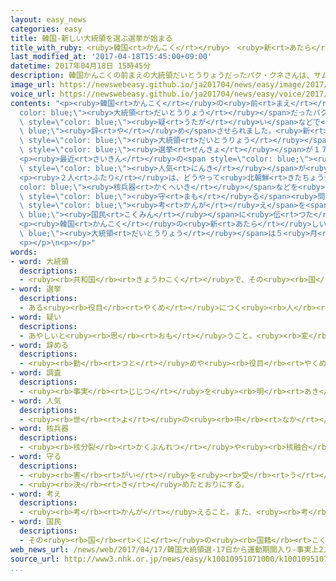```yaml
---
layout: easy_news
categories: easy
title: 韓国-新しい大統領を選ぶ選挙が始まる
title_with_ruby: <ruby>韓国<rt>かんこく</rt></ruby>　<ruby>新<rt>あたら</rt></ruby>しい<ruby>大統領<rt>だいとうりょう</rt></ruby>を<ruby>選<rt>えら</rt></ruby>ぶ<ruby>選挙<rt>せんきょ</rt></ruby>が<ruby>始<rt>はじ</rt></ruby>まる
last_modified_at: '2017-04-18T15:45:00+09:00'
datetime: 2017年04月18日 15時45分
description: 韓国かんこくの前まえの大統領だいとうりょうだったパク・クネさんは、サムスングループからお金かねをもらった疑うたがいなどで辞やめさせられました。
image_url: https://newswebeasy.github.io/ja201704/news/easy/image/2017/04/18/k10010951071000.jpg
voice_url: https://newswebeasy.github.io/ja201704/news/easy/voice/2017/04/18/k10010951071000.mp3
contents: "<p><ruby>韓国<rt>かんこく</rt></ruby>の<ruby>前<rt>まえ</rt></ruby>の<span style=\"\
  color: blue;\"><ruby>大統領<rt>だいとうりょう</rt></ruby></span>だったパク・クネさんは、サムスングループからお<ruby>金<rt>かね</rt></ruby>をもらった<span\
  \ style=\"color: blue;\"><ruby>疑<rt>うたが</rt></ruby>い</span>などで<span style=\"color:\
  \ blue;\"><ruby>辞<rt>や</rt></ruby>め</span>させられました。<ruby>新<rt>あたら</rt></ruby>しい<span\
  \ style=\"color: blue;\"><ruby>大統領<rt>だいとうりょう</rt></ruby></span>を<ruby>選<rt>えら</rt></ruby>ぶ<span\
  \ style=\"color: blue;\"><ruby>選挙<rt>せんきょ</rt></ruby></span>が１７<ruby>日<rt>にち</rt></ruby>に<ruby>始<rt>はじ</rt></ruby>まって、１５<ruby>人<rt>にん</rt></ruby>が<ruby>出<rt>で</rt></ruby>ました。</p>\n\
  <p><ruby>最近<rt>さいきん</rt></ruby>の<span style=\"color: blue;\"><ruby>調査<rt>ちょうさ</rt></ruby></span>では、「<ruby>共<rt>とも</rt></ruby>に<ruby>民主党<rt>みんしゅとう</rt></ruby>」のムン・ジェインさんを<ruby>選<rt>えら</rt></ruby>ぶという<ruby>人<rt>ひと</rt></ruby>が４０％、「<ruby>国民<rt>こくみん</rt></ruby>の<ruby>党<rt>とう</rt></ruby>」のアン・チョルスさんが３７％でした。この<ruby>２人<rt>ふたり</rt></ruby>の<span\
  \ style=\"color: blue;\"><ruby>人気<rt>にんき</rt></ruby></span>が<ruby>高<rt>たか</rt></ruby>くなっています。</p>\n\
  <p><ruby>２人<rt>ふたり</rt></ruby>は、どうやって<ruby>北朝鮮<rt>きたちょうせん</rt></ruby>に<span style=\"\
  color: blue;\"><ruby>核兵器<rt>かくへいき</rt></ruby></span>などを<ruby>作<rt>つく</rt></ruby>ることをやめさせるかや、<ruby>国<rt>くに</rt></ruby>を<span\
  \ style=\"color: blue;\"><ruby>守<rt>まも</rt></ruby>る</span><ruby>問題<rt>もんだい</rt></ruby>などについて<ruby>自分<rt>じぶん</rt></ruby>の<span\
  \ style=\"color: blue;\"><ruby>考<rt>かんが</rt></ruby>え</span>を<span style=\"color:\
  \ blue;\"><ruby>国民<rt>こくみん</rt></ruby></span>に<ruby>伝<rt>つた</rt></ruby>えています。</p>\n\
  <p><ruby>韓国<rt>かんこく</rt></ruby>の<ruby>新<rt>あたら</rt></ruby>しい<span style=\"color:\
  \ blue;\"><ruby>大統領<rt>だいとうりょう</rt></ruby></span>は５<ruby>月<rt>がつ</rt></ruby><ruby>９日<rt>ここのか</rt></ruby>に<ruby>決<rt>き</rt></ruby>まります。</p>\n\
  <p></p>\n<p></p>"
words:
- word: 大統領
  descriptions:
  - <ruby><rb>共和国</rb><rt>きょうわこく</rt></ruby>で、その<ruby><rb>国</rb><rt>くに</rt></ruby>を<ruby><rb>代表</rb><rt>だいひょう</rt></ruby>する<ruby><rb>人</rb><rt>ひと</rt></ruby>。
- word: 選挙
  descriptions:
  - ある<ruby><rb>役目</rb><rt>やくめ</rt></ruby>につく<ruby><rb>人</rb><rt>ひと</rt></ruby>を、<ruby><rb>大勢</rb><rt>おおぜい</rt></ruby>の<ruby><rb>中</rb><rt>なか</rt></ruby>から<ruby><rb>選</rb><rt>えら</rt></ruby>ぶこと。
- word: 疑い
  descriptions:
  - あやしいと<ruby><rb>思</rb><rt>おも</rt></ruby>うこと。<ruby><rb>変</rb><rt>へん</rt></ruby>に<ruby><rb>思</rb><rt>おも</rt></ruby>うこと。
- word: 辞める
  descriptions:
  - <ruby><rb>勤</rb><rt>つと</rt></ruby>めや<ruby><rb>役目</rb><rt>やくめ</rt></ruby>から<ruby><rb>退</rb><rt>しりぞ</rt></ruby>く。
- word: 調査
  descriptions:
  - <ruby><rb>事実</rb><rt>じじつ</rt></ruby>を<ruby><rb>明</rb><rt>あき</rt></ruby>らかにするために、<ruby><rb>調</rb><rt>しら</rt></ruby>べること。
- word: 人気
  descriptions:
  - <ruby><rb>世</rb><rt>よ</rt></ruby>の<ruby><rb>中</rb><rt>なか</rt></ruby>の<ruby><rb>人</rb><rt>ひと</rt></ruby>たちのよい<ruby><rb>評判</rb><rt>ひょうばん</rt></ruby>。
- word: 核兵器
  descriptions:
  - <ruby><rb>核分裂</rb><rt>かくぶんれつ</rt></ruby>や<ruby><rb>核融合</rb><rt>かくゆうごう</rt></ruby>によって<ruby><rb>出</rb><rt>で</rt></ruby>るエネルギーを<ruby><rb>利用</rb><rt>りよう</rt></ruby>した<ruby><rb>兵器</rb><rt>へいき</rt></ruby>。<ruby><rb>原子爆弾</rb><rt>げんしばくだん</rt></ruby>や、<ruby><rb>水素爆弾</rb><rt>すいそばくだん</rt></ruby>など。
- word: 守る
  descriptions:
  - <ruby><rb>害</rb><rt>がい</rt></ruby>を<ruby><rb>受</rb><rt>う</rt></ruby>けないように、<ruby><rb>防</rb><rt>ふせ</rt></ruby>ぐ。
  - <ruby><rb>決</rb><rt>き</rt></ruby>めたとおりにする。
- word: 考え
  descriptions:
  - <ruby><rb>考</rb><rt>かんが</rt></ruby>えること。また、<ruby><rb>考</rb><rt>かんが</rt></ruby>えた<ruby><rb>内容</rb><rt>ないよう</rt></ruby>。
- word: 国民
  descriptions:
  - その<ruby><rb>国</rb><rt>くに</rt></ruby>の<ruby><rb>国籍</rb><rt>こくせき</rt></ruby>を<ruby><rb>持</rb><rt>も</rt></ruby>つ<ruby><rb>人々</rb><rt>ひとびと</rt></ruby>。
web_news_url: /news/web/2017/04/17/韓国大統領選-17日から運動期間入り-事実上2人の争い/
source_url: http://www3.nhk.or.jp/news/easy/k10010951071000/k10010951071000.html
...
```

